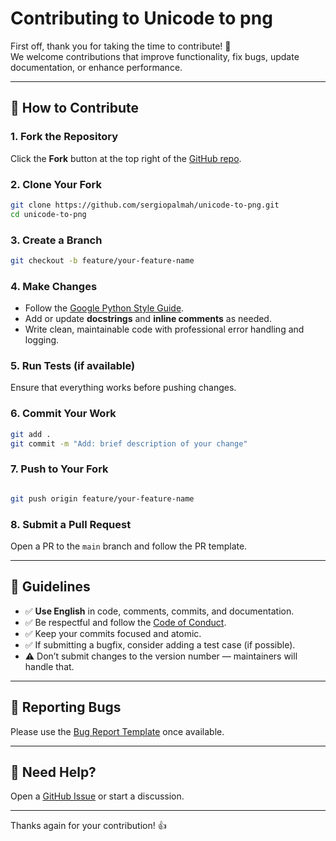 # Contributing to Unicode to png

First off, thank you for taking the time to contribute! 🎉  
We welcome contributions that improve functionality, fix bugs, update documentation, or enhance performance.

---

## 🧰 How to Contribute

### 1. Fork the Repository

Click the **Fork** button at the top right of the [GitHub repo](https://github.com/sergiopalmah/unicode-to-png).

### 2. Clone Your Fork

```bash
git clone https://github.com/sergiopalmah/unicode-to-png.git
cd unicode-to-png
```

### 3. Create a Branch

```bash
git checkout -b feature/your-feature-name
```

### 4. Make Changes

- Follow the [Google Python Style Guide](https://google.github.io/styleguide/pyguide.html).
- Add or update **docstrings** and **inline comments** as needed.
- Write clean, maintainable code with professional error handling and logging.

### 5. Run Tests (if available)

Ensure that everything works before pushing changes.

### 6. Commit Your Work

```bash
git add .
git commit -m "Add: brief description of your change"
```

### 7. Push to Your Fork

```bash

git push origin feature/your-feature-name
```

### 8. Submit a Pull Request

Open a PR to the `main` branch and follow the PR template.

---

## 🧾 Guidelines

- ✅ **Use English** in code, comments, commits, and documentation.
- ✅ Be respectful and follow the [Code of Conduct](CODE_OF_CONDUCT.md).
- ✅ Keep your commits focused and atomic.
- ✅ If submitting a bugfix, consider adding a test case (if possible).
- ⚠️ Don’t submit changes to the version number — maintainers will handle that.

---

## 🧪 Reporting Bugs

Please use the [Bug Report Template](.github/ISSUE_TEMPLATE/bug_report.md) once available.

---

## 🤝 Need Help?

Open a [GitHub Issue](https://github.com/sergiopalmah/unicode-to-png/issues) or start a discussion.

---

Thanks again for your contribution! 👍
